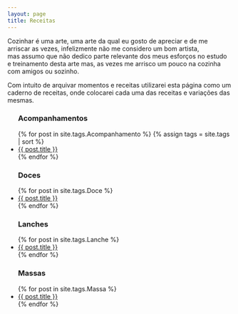 ```yaml
---
layout: page
title: Receitas
---
```



Cozinhar é uma arte, uma arte da qual eu gosto de apreciar e de me arriscar as vezes, infelizmente não me considero um bom artista, mas assumo que não dedico parte relevante dos meus esforços no estudo e treinamento desta arte mas, as vezes me arrisco um pouco na cozinha com amigos ou sozinho.

Com intuito de arquivar momentos e receitas utilizarei esta página como um caderno de receitas, onde colocarei cada uma das receitas e variações das mesmas.

<div id="home">
  <ul class="posts">
    <h3 class="orange">Acompanhamentos</h3>
    {% for post in site.tags.Acompanhamento %}
    {% assign tags = site.tags | sort %}
      <li><a href="{{ post.url }}">{{ post.title }}</a></li>
    {% endfor %}
  </ul>
<p></p>
    
  <ul class="posts">
  <h3 class="orange">Doces</h3>
    {% for post in site.tags.Doce %}
      <li><a href="{{ post.url }}">{{ post.title }}</a></li>
    {% endfor %}
  </ul>
<p></p>

  <ul class="posts">
      <h3 class="orange">Lanches</h3>
    {% for post in site.tags.Lanche %}
      <li><a href="{{ post.url }}">{{ post.title }}</a></li>
    {% endfor %}
  </ul>
<p></p>

  <ul class="posts">
      <h3 class="orange">Massas</h3>
    {% for post in site.tags.Massa %}
      <li><a href="{{ post.url }}">{{ post.title }}</a></li>
    {% endfor %}
  </ul>
<p></p>
</div>
